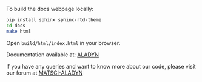 To build the docs webpage locally:

```bash
pip install sphinx sphinx-rtd-theme
cd docs
make html
```

Open `build/html/index.html` in your browser.

Documentation available at: [ALADYN]([https://KeivanS.github.io/Anharmonic-lattice-dynamics](https://aladyn.readthedocs.io/en/latest/run.html))

If you have any queries and want to know more about our code, please visit our forum at [MATSCI-ALADYN](https://matsci.org/c/aladyn/57) 
